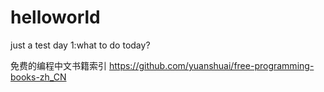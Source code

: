 # helloworld
just a test
day 1:what to do today?

免费的编程中文书籍索引
https://github.com/yuanshuai/free-programming-books-zh_CN
